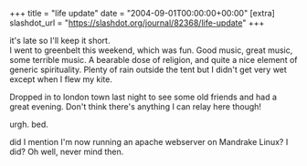 +++
title = "life update"
date = "2004-09-01T00:00:00+00:00"
[extra]
slashdot_url = "https://slashdot.org/journal/82368/life-update"
+++

<p>it's late so I'll keep it short.<br>I went to greenbelt this weekend, which was fun. Good music, great music, some terrible music. A bearable dose of religion, and quite a nice element of generic spirituality. Plenty of rain outside the tent but I didn't get very wet except when I flew my kite.</p>
<p>Dropped in to london town last night to see some old friends and had a great evening. Don't think there's anything I can relay here though!</p>
<p>urgh. bed.</p>
<p>did I mention I'm now running an apache webserver on Mandrake Linux? I did? Oh well, never mind then.</p>

